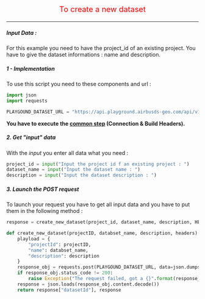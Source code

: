 <p style='text-align: center; color: red; font-size: 20px;'>To create a new dataset</p>

-----------------

##### Input Data :

For this example you need to have the project_id of an existing project.
You have to give the dataset informations : name and description.

##### 1 - Implementation

To use this script you need to these components and url :

```python
import json
import requests

PLAYGOUND_DATASET_URL = "https://api.playground.airbusds-geo.com/api/v1/datasets"
```

**You have to execute the [common step](connection_build_header_step.md) (Connection & Build Headers).**

##### 2. Get "input" data

With the *input* you enter all data what you need :

```python
project_id = input("Input the project id f an existing project : ")
dataset_name = input("Input the dataset name : ")
description = input("Input the dataset description : ")
```

##### 3. Launch the POST request

To launch your request you have to get all input data and you have to put them in the following method :

```python
response = create_new_dataset(project_id, dataset_name, description, HEADERS)

def create_new_dataset(projectID, databset_name, description, headers):
    playload = {
        "projectId": projectID,
        "name": databset_name,
        "description": description
    }
    response_obj = requests.post(PLAYGOUND_DATASET_URL, data=json.dumps(playload), headers=headers)
    if response_obj.status_code != 200:
        raise Exception("The request failed, got a {}".format(response_obj.status_code))
    response = json.loads(response_obj.content.decode())
    return response["datasetId"], response
```
